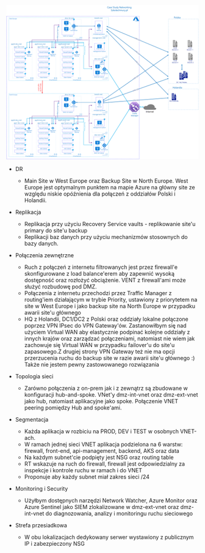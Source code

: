 ![alt text](https://github.com/mzdzioch/szkolachmury/blob/main/az-304/tydzien2/szkola%20chmury%20AZ-304.png)

* DR
  * Main Site w West Europe oraz Backup Site w North Europe. West Europe jest optymalnym punktem na mapie Azure na główny site ze względu niskie opóźnienia dla połączeń z oddziałów Polski i Holandii.
  
  
* Replikacja
  * Replikacja przy użyciu Recovery Service vaults - replikowanie site'u primary do site'u backup 
  * Replikacji baz danych przy użyciu mechanizmów stosownych do bazy danych.
  

* Połączenia zewnętrzne
  * Ruch z połączeń z internetu filtrowanych jest przez firewall'e skonfigurowane z load balance'erem aby zapewnić wysoką dostępność oraz rozłożyć obciążenie. VENT z firewall'ami może służyć rozbudowę pod DMZ. 
  * Połączenia z internetu przechodzi przez Traffic Manager z routing'iem działającym w trybie Priority, ustawiony z priorytetem na site w West Europe i jako backup site na North Europe w przypadku awarii site'u głównego
  * HQ z Holandii, DC1/DC2 z Polski oraz oddziały lokalne połączone poprzez VPN IPsec do VPN Gateway'ów. Zastanowiłbym się nad użyciem Virtual WAN aby elastycznie podpinać kolejne oddziały z innych krajów oraz zarządzać połączeniami, natomiast nie wiem jak zachowuje się Virtual WAN w przypadku failover'u do site'u zapasowego.Z drugiej strony VPN Gateway też nie ma opcji przerzucenia ruchu do backup site w razie awarii site'u głównego :) Także nie jestem pewny zastowowanego rozwiązania 
  

* Topologia sieci
  * Zarówno połączenia z on-prem jak i z zewnątrz są zbudowane w konfiguracji hub-and-spoke. VNet'y dmz-int-vnet oraz dmz-ext-vnet jako hub, natomiast aplikacyjne jako spoke. Połączenie VNET peering pomiędzy Hub and spoke'ami.


* Segmentacja
  * Każda aplikacja w rozbiciu na PROD, DEV i TEST w osobnych VNET-ach. 
  * W ramach jednej sieci VNET aplikacja podzielona na 6 warstw: firewall, front-end, api-management, backend, AKS oraz data 
  * Na każdym subnet'cie podpięty jest NSG oraz routing table  
  * RT wskazuje na ruch do firewall, firewall jest odpowiedzialny za inspekcje i kontrole ruchu w ramach i do VNET
  * Proponuje aby każdy subnet miał zakres sieci /24

* Monitoring i Security
  * Użyłbym dostępnych narzędzi Network Watcher, Azure Monitor oraz Azure Sentinel jako SIEM zlokalizowane w dmz-ext-vnet oraz dmz-int-vnet do diagnozowania, analizy i monitoringu ruchu sieciowego 
  
* Strefa przesiadkowa
  * W obu lokalizacjach dedykowany serwer wystawiony z publicznym IP i zabezpieczony NSG
 
